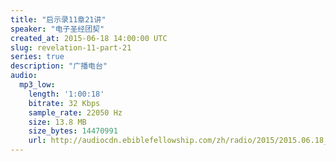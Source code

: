 ```yaml
---
title: "启示录11章21讲"
speaker: "电子圣经团契"
created_at: 2015-06-18 14:00:00 UTC
slug: revelation-11-part-21
series: true
description: "广播电台"
audio:
  mp3_low:
    length: '1:00:18'
    bitrate: 32 Kbps
    sample_rate: 22050 Hz
    size: 13.8 MB
    size_bytes: 14470991
    url: http://audiocdn.ebiblefellowship.com/zh/radio/2015/2015.06.18_EBF_-_Revelation_11_Part_21.mp3
---
```


